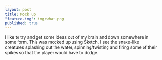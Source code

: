 ```yaml
---
layout: post
title: Mock up
"feature-img": img/what.png
published: true
---
```






I like to try and get some ideas out of my brain and down somewhere in some form. This was mocked up using Sketch. I see the snake-like creatures splashing out the water, spinning/twisting and firing some of their spikes so that the player would have to dodge.
